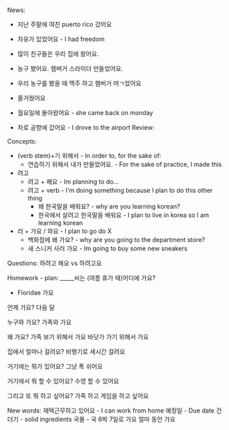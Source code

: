 News:
- 지난 주말에 여친 puerto rico 갔어요
- 자유가 있었어요 - I had freedom
- 많이 친구들은 우리 집에 왔어요.
- 농구 봤어요. 헴버거 스라이더 만들었어요.
- 우리 농구를 봤을 때 맥주 하고 햄버거 머ㄱ었어요
- 즐거웠어요

- 월요일에 돌아왔어요 - she came back on monday
- 차로 공항에 갔어요 - I drove to the airport
Review:

Concepts:
- (verb stem)+기 위해서 - In order to, for the sake of:
  - 연습하기 위해서 내가 만들었어요. - For the sake of practice, I made this
- 려고
  - 려고 + 해요 - Im planning to do...
  - 려고 + verb - I'm doing something because I plan to do this other thing
    - 왜 한국말을 배워요? - why are you learning korean?
    - 한국에서 살려고 한국말을 배워요 - I plan to live in korea so I am learning korean
- 러 + 가요 / 와요 - I plan to go do X
  - 백화점에 왜 가요? - why are you going to the department store?
  - 새 스니커 사러 가요 - Im going to buy some new sneakers


Questions:
하려고 해요 vs 하려고요

Homework - plan:
_____씨는 (여름 휴가 때)어디에 가요?
- Floridae 가요

언제 가요?
다음 달

누구와 가요?
가족와 가요

왜 가요?
가족 보기 위해서 가요
바닷가 가기 위해서 가요

집에서 얼마나 걸려요?
비행기로 세시간 걸려요

거기에는 뭐가 있어요?
그냥 폭 쉬어요

거기에서 뭐 할 수 있어요?
수영 할 수 있어요

그리고 또 뭐 하고 싶어요?
가족 하고 게임을 하고 싶어요


New words:
재택근무하고 있어요 - I can work from home
예정일 - Due date
건더기 - solid ingredients
국물 -
국
6박 7일로 가요
얼마 동안 가요
